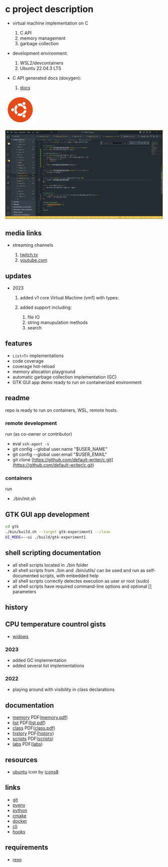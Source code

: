 # c project description

- virtual machine implementation on C

    1. C API
    2. memory management
    3. garbage collection

- development environment:

    1. WSL2/devcontainers
    2. Ubuntu 22.04.3 LTS

- C API generated docs (doxygen):

    1. [docs](./docs/refman.pdf)

![ubuntu logo](./resources/icons8-ubuntu-96.png)

![logo](./resources/logo-tiny.png)

## media links

- streaming channels

    1. [twitch.tv](https://www.twitch.tv/defaultwriter/videos)
    2. [youtube.com](https://www.youtube.com/channel/UCrtPCqirYXdA2gYG8NxbTjA)

## updates

- 2023

    1. added v1 core Virtual Machine (vm1) with types:
    2. added support including:

        1. file IO
        2. string manupulation methods
        3. search

## features

- `List<T>` implementations
- code coverage
- coverage hot-reload
- memory allocation playground
- automatic garbage collection implementation (GC)
- GTK GUI app demo ready to run on containerized environment

## readme

repo is ready to run on containers, WSL, remote hosts.

### remote development

run (as co-owner or contributor)

- eval `ssh-agent -s`
- git config --global user.name "$USER_NAME"
- git config --global user.email "$USER_EMAIL"
- git clone [https://github.com/default-writer/c.git](https://github.com/default-writer/c.git)

### containers

run

- ./bin/init.sh

## GTK GUI app development

```bash
cd gtk
./bin/build.sh --target gtk-experiment1 --clean
UI_MODE=--ui ./build/gtk-experiment1
```

## shell scripting documentation

- all shell scripts located in ./bin folder
- all shell scripts from ./bin and ./bin/utils/ can be used and run as self-documented scripts, with embedded help
- all shell scripts correctly detectes execution as user or root (sudo)
- all shell scripts have required command-line options and optional [] parameters

## history

## CPU temperature countrol gists

- [widows](https://gist.github.com/default-writer/7257a734def25a2f3b6c636c8fb463d7)

### 2023

- added GC implementation
- added several list implementations
  
### 2022

- playing around with visibility in class declarations

## documentation

- [memory](docs/memory.md) PDF([memory.pdf][memory])
- [list](docs/list.md) PDF([list.pdf][list])
- [class](docs/class.md) PDF([class.pdf][class])
- [history](docs/history.md) PDF([history][history])
- [scripts](docs/scripts.md) PDF([scripts][scripts])
- [labs](docs/labs.md) PDF([labs][labs])

## resources

- [ubuntu](https://icons8.com/icon/63208/ubuntu") icon by [icons8](https://icons8.com)

## links

- [git](https://git-scm.com)
- [pyenv](https://github.com/pyenv/pyenv)
- [python](https://www.python.org)
- [cmake](https://cmake.org)
- [docker](https://docker.com)
- [cli](https://github.com/cli/cli/blob/trunk/docs/install_linux.md)
- [hooks](https://git-scm.com/book/en/v2/Customizing-Git-Git-Hooks)

## requirements

- [rexo](https://github.com/christophercrouzet/rexo)

[memory]: docs/pdf/memory.pdf
[list]: docs/pdf/list.pdf
[class]: docs/pdf/class.pdf
[history]: docs/pdf/history.pdf
[scripts]: docs/pdf/scripts.pdf
[labs]: docs/pdf/labs.pdf
